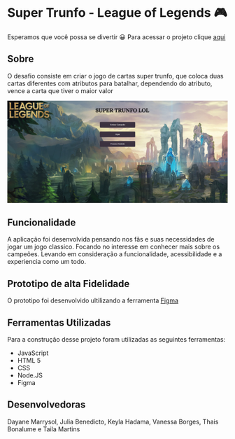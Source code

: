 # Super Trunfo - League of Legends 🎮

Esperamos que você possa se divertir 😀
Para acessar o projeto clique [aqui]()

 ## Sobre
O desafio consiste em criar o jogo de cartas super trunfo, que coloca duas cartas diferentes com atributos para batalhar, dependendo do atributo, vence a carta que tiver o maior valor

![](/image.png)

## Funcionalidade
A aplicação foi desenvolvida pensando nos fãs e suas necessidades de jogar um jogo classico. Focando no interesse em conhecer mais sobre os campeões. Levando em consideração a funcionalidade, acessibilidade e a experiencia como um todo.
## Prototipo de alta Fidelidade

O prototipo foi desenvolvido ultilizando a ferramenta [Figma](https://www.figma.com/file/xRhpBQkoFxHq0yLPZ1eSBy/Untitled)

## Ferramentas Utilizadas

Para a construção desse projeto foram utilizadas as seguintes ferramentas:

- JavaScript
- HTML 5
- CSS
- Node.JS
- Figma


## Desenvolvedoras
Dayane Marrysol, Julia Benedicto, Keyla Hadama, Vanessa Borges, Thais Bonalume e Taila Martins






















